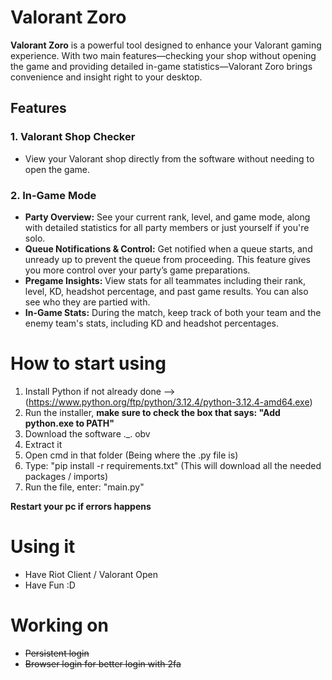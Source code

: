 # Valorant Zoro
**Valorant Zoro** is a powerful tool designed to enhance your Valorant gaming experience. With two main features—checking your shop without opening the game and providing detailed in-game statistics—Valorant Zoro brings convenience and insight right to your desktop.

## Features
### 1. Valorant Shop Checker
- View your Valorant shop directly from the software without needing to open the game.
### 2. In-Game Mode
- **Party Overview:** See your current rank, level, and game mode, along with detailed statistics for all party members or just yourself if you're solo.
- **Queue Notifications & Control:** Get notified when a queue starts, and unready up to prevent the queue from proceeding. This feature gives you more control over your party’s game preparations.
- **Pregame Insights:** View stats for all teammates including their rank, level, KD, headshot percentage, and past game results. You can also see who they are partied with.
- **In-Game Stats:** During the match, keep track of both your team and the enemy team's stats, including KD and headshot percentages.

# How to start using
1) Install Python if not already done --> (https://www.python.org/ftp/python/3.12.4/python-3.12.4-amd64.exe)
2) Run the installer, **make sure to check the box that says: "Add python.exe to PATH"**
3) Download the software ._. obv
4) Extract it
5) Open cmd in that folder (Being where the .py file is)
6) Type: "pip install -r requirements.txt" (This will download all the needed packages / imports)
7) Run the file, enter: "main.py"

**Restart your pc if errors happens**

# Using it
- Have Riot Client / Valorant Open
- Have Fun :D

# Working on
- ~~Persistent login~~
- ~~Browser login for better login with 2fa~~

